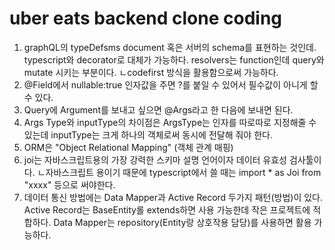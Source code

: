 # uber eats backend clone coding

1. graphQL의 typeDefsms document 혹은 서버의 schema를 표현하는 것인데. typescript와 decorator로 대체가 가능하다.
   resolvers는 function인데 query와 mutate 시키는 부분이다.
   ㄴcodefirst 방식을 활용함으로써 가능하다.
2. @Field에서 nullable:true 인자값을 주면 ?를 붙일 수 있어서 필수값이 아니게 할 수 있다.
3. Query에 Argument를 보내고 싶으면 @Args라고 한 다음에 보내면 된다.
4. Args Type와 inputType의 차이점은 ArgsType는 인자를 따로따로 지정해줄 수 있는데 inputType는 크게 하나의 객체로써 동시에 전달해 줘야 한다.
5. ORM은 "Object Relational Mapping" (객체 관계 매핑)
6. joi는 자바스크립트용의 가장 강력한 스키마 설명 언어이자 데이터 유효성 검사툴이다. 
   ㄴ자바스크립트 용이기 때문에 typescript에서 쓸 때는 import * as Joi from "xxxx" 등으로 써야한다.
7. 데이터 통신 방법에는 Data Mapper과 Active Record 두가지 패턴(방법)이 있다.
   Active Record는 BaseEntity롤 extends하면 사용 가능한데 작은 프로젝트에 적합하다.
   Data Mapper는 repository(Entity랑 상호작용 담당)를 사용하면 활용 가능하다.
